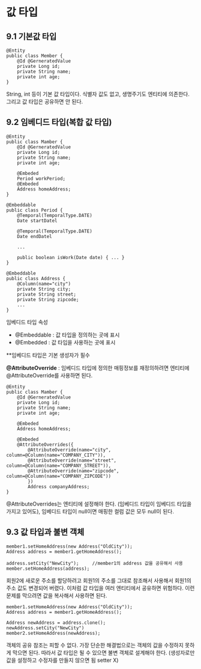 # 값 타입
## 9.1 기본값 타입
    @Entity
    public class Member {
        @Id @GerneratedValue
        private Long id;
        private String name;
        private int age;
    }

String, int 등이 기본 값 타입이다. 식별자 값도 없고, 생명주기도 엔티티에 의존한다. 그리고 값 타입은 공유하면 안 된다.


## 9.2 임베디드 타입(복합 값 타입)
    @Entity
    public class Mamber {
        @Id @GerneratedValue
        private Long id;
        private String name;
        private int age;

        @Embeded 
        Period workPeriod;
        @Embeded 
        Address homeAddress;
    }

    @Embeddable
    public class Period {
        @Temporal(TemporalType.DATE)
        Date startDatel

        @Temporal(TemporalType.DATE)
        Date endDatel

        ...

        public boolean isWork(Date date) { ... }
    }

    @Embeddable
    public class Address {
        @Column(name="city")
        private String city;
        private String street;
        private String zipcode;
        ...
    }

임베디드 타입 속성
* @Embeddable : 값 타입을 정의하는 곳에 표시
* @Embedded : 값 타입을 사용하는 곳에 표시

**임베디드 타입은 기본 생성자가 필수

__@AttributeOverride__ : 임베디드 타입에 정의한 매핑정보를 재정의하려면 엔티티에 @AttributeOverride를 사용하면 된다.

    @Entity
    public class Mamber {
        @Id @GerneratedValue
        private Long id;
        private String name;
        private int age;

        @Embeded 
        Address homeAddress;

        @Embeded 
        @AttributeOverrides({
            @AttributeOverride(name="city", column=@Column(name="COMPANY_CITY")),
            @AttributeOverride(name="street", column=@Column(name="COMPANY_STREET")),
            @AttributeOverride(name="zipcode", column=@Column(name="COMPANY_ZIPCODE"))
            })
            Address companyAddress;
    }

@AttributeOverrides는 엔티티에 설정해야 한다. (임베디드 타입이 임베디드 타입을 가지고 있어도), 임베디드 타입이 null이면 매핑한 컬럼 값은 모두 null이 된다.

## 9.3 값 타입과 불변 객체
    member1.setHomeAddress(new Address("OldCity"));
    Address address = member1.getHomeAddress();

    address.setCity("NewCity");     //member1의 address 값을 공유해서 사용
    member.setHomeAddress(address);

회원2에 새로운 주소를 할당하려고 회원1의 주소를  그대로 참조해서 사용해서 회원1의 주소 값도 변경되어 버렸다. 이처럼 값 타입을 여러 엔티티에서 공유하면 위험하다.  이런 문제를 막으려면 값을 복사해서 사용하면 된다.

    member1.setHomeAddress(new Address("OldCity"));
    Address address = member1.getHomeAddress();

    Address newAddress = address.clone();
    newAddress.setCity("NewCity")
    member2.setHomeAddress(newAddress);

객체의 공유 참조는 피할 수 없다. 가장 단순한 해결법으로는 객체의 값을 수정하지 못하게 막으면 된다. 따라서 값 타입은 될 수 있으면 불변 객체로 설계해야 한다. (생성자로만 값을 설정하고 수정자를 만들지 않으면 됨 setter X)